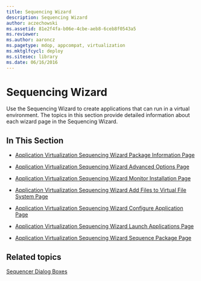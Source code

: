 ```yaml
---
title: Sequencing Wizard
description: Sequencing Wizard
author: aczechowski
ms.assetid: 81e2f4fa-b06e-4cbe-aeb8-6ceb8f0543a5
ms.reviewer:
ms.author: aaroncz
ms.pagetype: mdop, appcompat, virtualization
ms.mktglfcycl: deploy
ms.sitesec: library
ms.date: 06/16/2016
---
```



# Sequencing Wizard


Use the Sequencing Wizard to create applications that can run in a virtual environment. The topics in this section provide detailed information about each wizard page in the Sequencing Wizard.

## In This Section


-   [Application Virtualization Sequencing Wizard Package Information Page](application-virtualization-sequencing-wizard-package-information-page-keep.md)

-   [Application Virtualization Sequencing Wizard Advanced Options Page](application-virtualization-sequencing-wizard-advanced-options-page.md)

-   [Application Virtualization Sequencing Wizard Monitor Installation Page](application-virtualization-sequencing-wizard-monitor-installation-page.md)

-   [Application Virtualization Sequencing Wizard Add Files to Virtual File System Page](application-virtualization-sequencing-wizard-add-files-to-virtual-file-system-page.md)

-   [Application Virtualization Sequencing Wizard Configure Application Page](application-virtualization-sequencing-wizard-configure-application-page-keep.md)

-   [Application Virtualization Sequencing Wizard Launch Applications Page](application-virtualization-sequencing-wizard-launch-applications-page.md)

-   [Application Virtualization Sequencing Wizard Sequence Package Page](application-virtualization-sequencing-wizard-sequence-package-page.md)

## Related topics


[Sequencer Dialog Boxes](sequencer-dialog-boxes.md)

 

 






